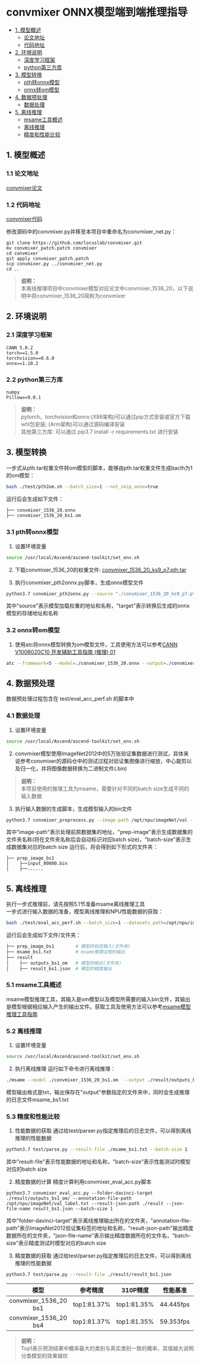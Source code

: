 # convmixer ONNX模型端到端推理指导
- [1. 模型概述](#1)
    - [论文地址](#11)
    - [代码地址](#12)
- [2. 环境说明](#2)
    - [深度学习框架](#21)
    - [python第三方库](#22)
- [3. 模型转换](#3)
    - [pth转onnx模型](#31)
    - [onnx转om模型](#32)
- [4. 数据预处理](#4)
    - [数据处理](#41)
- [5. 离线推理](#5)
    - [msame工具概述](#51)
    - [离线推理](#52)
    - [精度和性能比较](#53)

## <a name="1">1. 模型概述</a>
### <a name="11">1.1 论文地址</a>
[convmixer论文](https://openreview.net/forum?id=TVHS5Y4dNvM)
### <a name="12">1.2 代码地址</a>
[convmixer代码](https://github.com/locuslab/convmixer)

修改源码中的convmixer.py并移至本项目中重命名为convmixer_net.py：
```
git clone https://github.com/locuslab/convmixer.git
mv convmixer_patch.patch convmixer
cd convmixer
git apply convmixer_patch.patch
scp convmixer.py ../convmixer_net.py
cd ..
```
> **说明：**   
> 本离线推理项目中convmixer模型对应论文中convmixer_1536_20，以下说明中将convmixer_1536_20简称为convmixer

## <a name="2">2. 环境说明</a>
### <a name="21">2.1 深度学习框架</a>
```
CANN 5.0.2
torch==1.5.0
torchvision==0.6.0
onnx==1.10.2
```

### <a name="22">2.2 python第三方库</a>
```
numpy
Pillow==9.0.1
```
> **说明：**  
> pytorch，torchvision和onnx:(X86架构)可以通过pip方式安装或官方下载whl包安装; (Arm架构)可以通过源码编译安装   
> 其他第三方库: 可以通过 pip3.7 install -r requirements.txt 进行安装

## <a name="3">3. 模型转换</a>
一步式从pth.tar权重文件转om模型的脚本，能够由pth.tar权重文件生成bacth为1的om模型：
```bash
bash ./test/pth2om.sh --batch_size=1 --not_skip_onnx=true
```
运行后会生成如下文件：
```bash
├── convmixer_1536_20.onnx
├── convmixer_1536_20_bs1.om
```

### <a name="31">3.1 pth转onnx模型</a>
1. 设置环境变量
```bash
source /usr/local/Ascend/ascend-toolkit/set_env.sh
```

2. 下载convmixer_1536_20的权重文件: 
[convmixer_1536_20_ks9_p7.pth.tar](https://github.com/tmp-iclr/convmixer/releases/download/v1.0/convmixer_1536_20_ks9_p7.pth.tar)

3. 执行convmixer_pth2onnx.py脚本，生成onnx模型文件 
```bash
python3.7 convmixer_pth2onnx.py --source "./convmixer_1536_20_ks9_p7.pth.tar" --target "./convmixer_1536_20.onnx"
```
其中"source"表示模型加载权重的地址和名称，"target"表示转换后生成的onnx模型的存储地址和名称  

### <a name="32">3.2 onnx转om模型</a>
1. 使用atc将onnx模型转换为om模型文件，工具使用方法可以参考[CANN V100R020C10 开发辅助工具指南 (推理) 01](https://www.hiascend.com/document/detail/zh/CANNCommunityEdition/51RC2alpha002/infacldevg/atctool)

```bash
atc --framework=5 --model=./convmixer_1536_20.onnx --output=./convmixer_1536_20_bs1 --input_format=NCHW --input_shape="image:1,3,224,224" --log=error --soc_version=Ascend710 --op_select_implmode=high_performance --optypelist_for_implmode="Gelu"
```

## <a name="4">4. 数据预处理</a>
数据预处理过程包含在 test/eval_acc_perf.sh 的脚本中
### <a name="41">4.1 数据处理</a>
1. 设置环境变量
```bash
source /usr/local/Ascend/ascend-toolkit/set_env.sh
```

2. convmixer模型使用ImageNet2012中的5万张验证集数据进行测试，具体来说参考convmixer的源码仓中的测试过程对验证集图像进行缩放，中心裁剪以及归一化，并将图像数据转换为二进制文件(.bin)
> **说明：**  
> 本项目使用的推理工具为msame，需要针对不同的batch size生成不同的输入数据  

3. 执行输入数据的生成脚本，生成模型输入的bin文件
```bash
python3.7 convmixer_preprocess.py --image-path /opt/npu/imageNet/val --prep-image ./prep_image_bs1 --batch-size 1
```
其中"image-path"表示处理前原数据集的地址，"prep-image"表示生成数据集的文件夹名称(将在文件夹名称后会自动标识对应batch size)，"batch-size"表示生成数据集对应的batch size
运行后，将会得到如下形式的文件夹：
```
├── prep_image_bs1
│    ├──input_00000.bin
│    ├──......     	 
```

## <a name="5">5. 离线推理</a>
执行一步式推理前，请先按照5.1节准备msame离线推理工具  
一步式进行输入数据的准备，模型离线推理和NPU性能数据的获取：
```bash
bash ./test/eval_acc_perf.sh --batch_size=1 --datasets_path=/opt/npu/imageNet
```
运行后会生成如下文件/文件夹：
```bash
├── prep_image_bs1        # 模型的标签输入(文件夹)
├── msame_bs1.txt         # msame推理过程的输出
├── result            
│    ├── outputs_bs1_om   # 模型的输出(文件夹)
│    ├── result_bs1.json  # 模型的精度输出
```

### <a name="51">5.1 msame工具概述</a>
msame模型推理工具，其输入是om模型以及模型所需要的输入bin文件，其输出是模型根据相应输入产生的输出文件。获取工具及使用方法可以参考[msame模型推理工具指南](https://gitee.com/ascend/tools/tree/master/msame)
### <a name="52">5.2 离线推理</a>
1. 设置环境变量
```bash
source /usr/local/Ascend/ascend-toolkit/set_env.sh
```

2. 执行离线推理
运行如下命令进行离线推理：
```bash
./msame --model ./convmixer_1536_20_bs1.om  --output ./result/outputs_bs1_om --outfmt TXT --input ./prep_image_bs1 > msame_bs1.txt
```
模型输出格式是txt，输出保存在"output"参数指定的文件夹中，同时会生成推理的日志文件msame_bs1.txt

### <a name="53">5.3 精度和性能比较</a>
1. 性能数据的获取
通过给test/parser.py指定推理后的日志文件，可以得到离线推理的性能数据
```bash
python3.7 test/parse.py --result-file ./msame_bs1.txt --batch-size 1
```
其中"result-file"表示性能数据的地址和名称，"batch-size"表示性能测试时模型对应的batch size

2. 精度数据的计算
精度计算利用convmixer_eval_acc.py脚本
```
python3.7 convmixer_eval_acc.py --folder-davinci-target ./result/outputs_bs1_om/ --annotation-file-path /opt/npu/imageNet/val_label.txt --result-json-path ./result --json-file-name result_bs1.json --batch-size 1
```
其中"folder-davinci-target"表示离线推理输出所在的文件夹，"annotation-file-path"表示ImageNet2012验证集标签的地址和名称，"result-json-path"输出精度数据所在的文件夹，"json-file-name"表示输出精度数据所在的文件名，"batch-size"表示精度测试时模型对应的batch size

3. 精度数据的获取
通过给test/parser.py指定推理后的日志文件，可以得到离线推理的性能数据
```bash
python3.7 test/parse.py --result-file ./result/result_bs1.json
```
| 模型      | 参考精度  | 310P精度  | 性能基准    | 310P性能    |
| :------: | :------: | :------: | :------:  | :------:  | 
| convmixer_1536_20 bs1  | top1:81.37%  | top1:81.35%  | 44.445fps | 115.790fps | 
| convmixer_1536_20 bs4 | top1:81.37%  | top1:81.35%  |59.353fps | 117.252fps | 

> **说明：**  
> Top1表示预测结果中概率最大的类别与真实类别一致的概率，其值越大说明分类模型的效果越优 